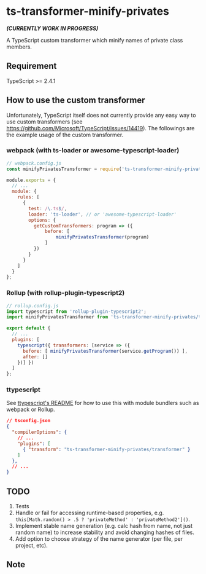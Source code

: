 # ts-transformer-minify-privates

**_(CURRENTLY WORK IN PROGRESS)_**

A TypeScript custom transformer which minify names of private class members.

## Requirement

TypeScript >= 2.4.1

## How to use the custom transformer

Unfortunately, TypeScript itself does not currently provide any easy way to use custom transformers (see https://github.com/Microsoft/TypeScript/issues/14419).
The followings are the example usage of the custom transformer.

### webpack (with ts-loader or awesome-typescript-loader)

```js
// webpack.config.js
const minifyPrivatesTransformer = require('ts-transformer-minify-privates/transformer').default;

module.exports = {
  // ...
  module: {
    rules: [
      {
        test: /\.ts$/,
        loader: 'ts-loader', // or 'awesome-typescript-loader'
        options: {
          getCustomTransformers: program => ({
              before: [
                  minifyPrivatesTransformer(program)
              ]
          })
        }
      }
    ]
  }
};

```

### Rollup (with rollup-plugin-typescript2)

```js
// rollup.config.js
import typescript from 'rollup-plugin-typescript2';
import minifyPrivatesTransformer from 'ts-transformer-minify-privates/transformer';

export default {
  // ...
  plugins: [
    typescript({ transformers: [service => ({
      before: [ minifyPrivatesTransformer(service.getProgram()) ],
      after: []
    })] })
  ]
};
```

### ttypescript

See [ttypescript's README](https://github.com/cevek/ttypescript/blob/master/README.md) for how to use this with module bundlers such as webpack or Rollup.

```json
// tsconfig.json
{
  "compilerOptions": {
    // ...
    "plugins": [
      { "transform": "ts-transformer-minify-privates/transformer" }
    ]
  },
  // ...
}
```

## TODO

1. Tests
1. Handle or fail for accessing runtime-based properties, e.g. `this[Math.random() > .5 ? 'privateMethod' : 'privateMethod2']()`.
1. Implement stable name generation (e.g. calc hash from name, not just random name) to increase stability and avoid changing hashes of files.
1. Add option to choose strategy of the name generator (per file, per project, etc).

## Note
